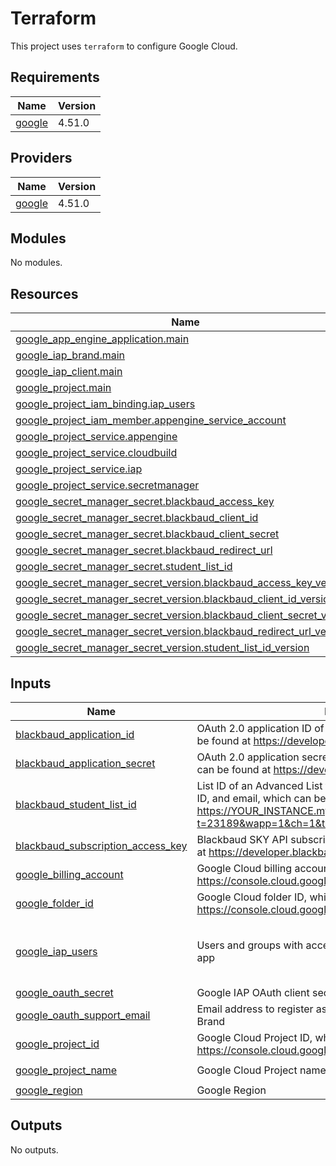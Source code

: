 # Terraform

This project uses `terraform` to configure Google Cloud.

<!-- BEGIN_TF_DOCS -->
## Requirements

| Name | Version |
|------|---------|
| <a name="requirement_google"></a> [google](#requirement\_google) | 4.51.0 |

## Providers

| Name | Version |
|------|---------|
| <a name="provider_google"></a> [google](#provider\_google) | 4.51.0 |

## Modules

No modules.

## Resources

| Name | Type |
|------|------|
| [google_app_engine_application.main](https://registry.terraform.io/providers/hashicorp/google/4.51.0/docs/resources/app_engine_application) | resource |
| [google_iap_brand.main](https://registry.terraform.io/providers/hashicorp/google/4.51.0/docs/resources/iap_brand) | resource |
| [google_iap_client.main](https://registry.terraform.io/providers/hashicorp/google/4.51.0/docs/resources/iap_client) | resource |
| [google_project.main](https://registry.terraform.io/providers/hashicorp/google/4.51.0/docs/resources/project) | resource |
| [google_project_iam_binding.iap_users](https://registry.terraform.io/providers/hashicorp/google/4.51.0/docs/resources/project_iam_binding) | resource |
| [google_project_iam_member.appengine_service_account](https://registry.terraform.io/providers/hashicorp/google/4.51.0/docs/resources/project_iam_member) | resource |
| [google_project_service.appengine](https://registry.terraform.io/providers/hashicorp/google/4.51.0/docs/resources/project_service) | resource |
| [google_project_service.cloudbuild](https://registry.terraform.io/providers/hashicorp/google/4.51.0/docs/resources/project_service) | resource |
| [google_project_service.iap](https://registry.terraform.io/providers/hashicorp/google/4.51.0/docs/resources/project_service) | resource |
| [google_project_service.secretmanager](https://registry.terraform.io/providers/hashicorp/google/4.51.0/docs/resources/project_service) | resource |
| [google_secret_manager_secret.blackbaud_access_key](https://registry.terraform.io/providers/hashicorp/google/4.51.0/docs/resources/secret_manager_secret) | resource |
| [google_secret_manager_secret.blackbaud_client_id](https://registry.terraform.io/providers/hashicorp/google/4.51.0/docs/resources/secret_manager_secret) | resource |
| [google_secret_manager_secret.blackbaud_client_secret](https://registry.terraform.io/providers/hashicorp/google/4.51.0/docs/resources/secret_manager_secret) | resource |
| [google_secret_manager_secret.blackbaud_redirect_url](https://registry.terraform.io/providers/hashicorp/google/4.51.0/docs/resources/secret_manager_secret) | resource |
| [google_secret_manager_secret.student_list_id](https://registry.terraform.io/providers/hashicorp/google/4.51.0/docs/resources/secret_manager_secret) | resource |
| [google_secret_manager_secret_version.blackbaud_access_key_version](https://registry.terraform.io/providers/hashicorp/google/4.51.0/docs/resources/secret_manager_secret_version) | resource |
| [google_secret_manager_secret_version.blackbaud_client_id_version](https://registry.terraform.io/providers/hashicorp/google/4.51.0/docs/resources/secret_manager_secret_version) | resource |
| [google_secret_manager_secret_version.blackbaud_client_secret_version](https://registry.terraform.io/providers/hashicorp/google/4.51.0/docs/resources/secret_manager_secret_version) | resource |
| [google_secret_manager_secret_version.blackbaud_redirect_url_version](https://registry.terraform.io/providers/hashicorp/google/4.51.0/docs/resources/secret_manager_secret_version) | resource |
| [google_secret_manager_secret_version.student_list_id_version](https://registry.terraform.io/providers/hashicorp/google/4.51.0/docs/resources/secret_manager_secret_version) | resource |

## Inputs

| Name | Description | Type | Default | Required |
|------|-------------|------|---------|:--------:|
| <a name="input_blackbaud_application_id"></a> [blackbaud\_application\_id](#input\_blackbaud\_application\_id) | OAuth 2.0 application ID of the Blackbaud application, which can be found at https://developer.blackbaud.com/apps/ | `string` | n/a | yes |
| <a name="input_blackbaud_application_secret"></a> [blackbaud\_application\_secret](#input\_blackbaud\_application\_secret) | OAuth 2.0 application secret of the Blackbaud application, which can be found at https://developer.blackbaud.com/apps/ | `string` | n/a | yes |
| <a name="input_blackbaud_student_list_id"></a> [blackbaud\_student\_list\_id](#input\_blackbaud\_student\_list\_id) | List ID of an Advanced List that lists includes Blackbaud ID, Host ID, and email, which can be found at https://YOUR_INSTANCE.myschoolapp.com/podium/default.aspx?t=23189&wapp=1&ch=1&true | `number` | n/a | yes |
| <a name="input_blackbaud_subscription_access_key"></a> [blackbaud\_subscription\_access\_key](#input\_blackbaud\_subscription\_access\_key) | Blackbaud SKY API subscription access key, which can be found at https://developer.blackbaud.com/subscriptions/ | `string` | n/a | yes |
| <a name="input_google_billing_account"></a> [google\_billing\_account](#input\_google\_billing\_account) | Google Cloud billing account ID, which can be found at https://console.cloud.google.com/billing | `string` | n/a | yes |
| <a name="input_google_folder_id"></a> [google\_folder\_id](#input\_google\_folder\_id) | Google Cloud folder ID, which can be found at https://console.cloud.google.com/cloud-resource-manager | `string` | n/a | yes |
| <a name="input_google_iap_users"></a> [google\_iap\_users](#input\_google\_iap\_users) | Users and groups with access to the IAP-protected App Engine app | <pre>list(object({<br>    type  = string<br>    email = string<br>  }))</pre> | n/a | yes |
| <a name="input_google_oauth_secret"></a> [google\_oauth\_secret](#input\_google\_oauth\_secret) | Google IAP OAuth client secret | `string` | n/a | yes |
| <a name="input_google_oauth_support_email"></a> [google\_oauth\_support\_email](#input\_google\_oauth\_support\_email) | Email address to register as the support contact for IAP OAuth Brand | `string` | n/a | yes |
| <a name="input_google_project_id"></a> [google\_project\_id](#input\_google\_project\_id) | Google Cloud Project ID, which can be found at https://console.cloud.google.com/home/dashboard | `string` | n/a | yes |
| <a name="input_google_project_name"></a> [google\_project\_name](#input\_google\_project\_name) | Google Cloud Project name | `string` | `"Bulk Attendance"` | no |
| <a name="input_google_region"></a> [google\_region](#input\_google\_region) | Google Region | `string` | n/a | yes |

## Outputs

No outputs.
<!-- END_TF_DOCS -->
